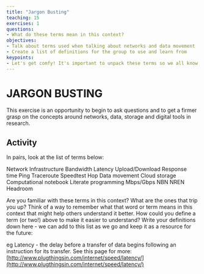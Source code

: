 ```yaml
---
title: "Jargon Busting"
teaching: 15
exercises: 1
questions:
- What do these terms mean in this context?
objectives:
- Talk about terms used when talking about networks and data movement
- Create a list of definitions for the group to use and learn from
keypoints:
- Let's get comfy! It's important to unpack these terms so we all know what we mean and can feel more confident talking about networks and data movement.
---
```


# JARGON BUSTING
 
This exercise is an opportunity to begin to ask questions and to get a firmer grasp on the concepts around networks, data, storage and digital tools in research.
 
## Activity
 
In pairs, look at the list of terms below:

Network
Infrastructure
Bandwidth
Latency
Upload/Download
Response time
Ping
Traceroute
Speedtest
Hop
Data movement
Cloud storage
Computational notebook
Literate programming
Mbps/Gbps
NBN
NREN
Headroom

Are you familiar with these terms in this context? What are the ones that trip you up? Think of a way to remember what that word or term means in this context that might help others understand it better. How could you define a term (or two!) above to make it easier to understand? Write your definitions down here - we can add to this list as we go and keep it as a resource for the future:
 
eg Latency - the delay before a transfer of data begins following an instruction for its transfer. See this page for more: [http://www.plugthingsin.com/internet/speed/latency/](http://www.plugthingsin.com/internet/speed/latency/)
